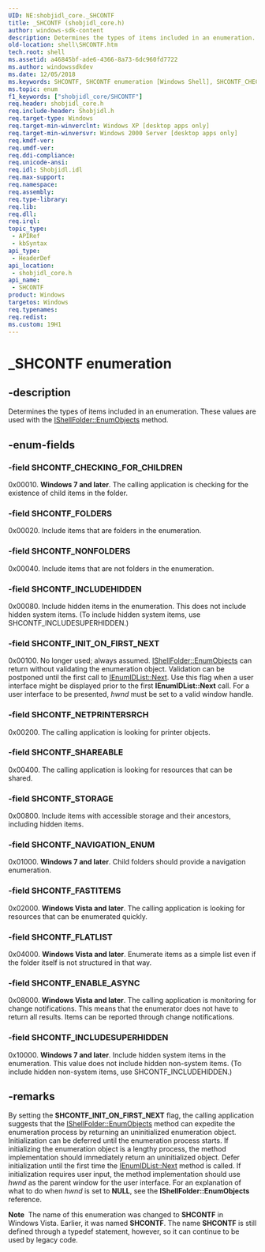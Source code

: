 ```yaml
---
UID: NE:shobjidl_core._SHCONTF
title: _SHCONTF (shobjidl_core.h)
author: windows-sdk-content
description: Determines the types of items included in an enumeration. These values are used with the IShellFolder::EnumObjects method.
old-location: shell\SHCONTF.htm
tech.root: shell
ms.assetid: a46845bf-ade6-4366-8a73-6dc960fd7722
ms.author: windowssdkdev
ms.date: 12/05/2018
ms.keywords: SHCONTF, SHCONTF enumeration [Windows Shell], SHCONTF_CHECKING_FOR_CHILDREN, SHCONTF_ENABLE_ASYNC, SHCONTF_FASTITEMS, SHCONTF_FLATLIST, SHCONTF_FOLDERS, SHCONTF_INCLUDEHIDDEN, SHCONTF_INCLUDESUPERHIDDEN, SHCONTF_INIT_ON_FIRST_NEXT, SHCONTF_NAVIGATION_ENUM, SHCONTF_NETPRINTERSRCH, SHCONTF_NONFOLDERS, SHCONTF_SHAREABLE, SHCONTF_STORAGE, _SHCONTF, _win32_SHCONTF, shell.SHCONTF, shobjidl_core/SHCONTF, shobjidl_core/SHCONTF_CHECKING_FOR_CHILDREN, shobjidl_core/SHCONTF_ENABLE_ASYNC, shobjidl_core/SHCONTF_FASTITEMS, shobjidl_core/SHCONTF_FLATLIST, shobjidl_core/SHCONTF_FOLDERS, shobjidl_core/SHCONTF_INCLUDEHIDDEN, shobjidl_core/SHCONTF_INCLUDESUPERHIDDEN, shobjidl_core/SHCONTF_INIT_ON_FIRST_NEXT, shobjidl_core/SHCONTF_NAVIGATION_ENUM, shobjidl_core/SHCONTF_NETPRINTERSRCH, shobjidl_core/SHCONTF_NONFOLDERS, shobjidl_core/SHCONTF_SHAREABLE, shobjidl_core/SHCONTF_STORAGE
ms.topic: enum
f1_keywords: ["shobjidl_core/SHCONTF"]
req.header: shobjidl_core.h
req.include-header: Shobjidl.h
req.target-type: Windows
req.target-min-winverclnt: Windows XP [desktop apps only]
req.target-min-winversvr: Windows 2000 Server [desktop apps only]
req.kmdf-ver: 
req.umdf-ver: 
req.ddi-compliance: 
req.unicode-ansi: 
req.idl: Shobjidl.idl
req.max-support: 
req.namespace: 
req.assembly: 
req.type-library: 
req.lib: 
req.dll: 
req.irql: 
topic_type:
 - APIRef
 - kbSyntax
api_type:
 - HeaderDef
api_location:
 - shobjidl_core.h
api_name:
 - SHCONTF
product: Windows
targetos: Windows
req.typenames: 
req.redist: 
ms.custom: 19H1
---
```


# _SHCONTF enumeration


## -description


Determines the types of items included in an enumeration. These values are used with the <a href="https://docs.microsoft.com/windows/desktop/api/shobjidl_core/nf-shobjidl_core-ishellfolder-enumobjects">IShellFolder::EnumObjects</a> method.


## -enum-fields




### -field SHCONTF_CHECKING_FOR_CHILDREN

0x00010. <b>Windows 7 and later</b>. The calling application is checking for the existence of child items in the folder.


### -field SHCONTF_FOLDERS

0x00020. Include items that are folders in the enumeration.


### -field SHCONTF_NONFOLDERS

0x00040. Include items that are not folders in the enumeration.


### -field SHCONTF_INCLUDEHIDDEN

0x00080. Include hidden items in the enumeration. This does not include hidden system items. (To include hidden system items, use SHCONTF_INCLUDESUPERHIDDEN.)


### -field SHCONTF_INIT_ON_FIRST_NEXT

0x00100. No longer used; always assumed. <a href="https://docs.microsoft.com/windows/desktop/api/shobjidl_core/nf-shobjidl_core-ishellfolder-enumobjects">IShellFolder::EnumObjects</a> can return without validating the enumeration object. Validation can be postponed until the first call to <a href="https://docs.microsoft.com/windows/desktop/api/shobjidl_core/nf-shobjidl_core-ienumidlist-next">IEnumIDList::Next</a>. Use this flag when a user interface might be displayed prior to the first <b>IEnumIDList::Next</b> call. For a user interface to be presented, <i>hwnd</i> must be set to a valid window handle.


### -field SHCONTF_NETPRINTERSRCH

0x00200. The calling application is looking for printer objects.


### -field SHCONTF_SHAREABLE

0x00400. The calling application is looking for resources that can be shared.


### -field SHCONTF_STORAGE

0x00800. Include items with accessible storage and their ancestors, including hidden items.


### -field SHCONTF_NAVIGATION_ENUM

0x01000. <b>Windows 7 and later</b>. Child folders should provide a navigation enumeration.


### -field SHCONTF_FASTITEMS

0x02000. <b>Windows Vista and later</b>. The calling application is looking for resources that can be enumerated quickly.


### -field SHCONTF_FLATLIST

0x04000. <b>Windows Vista and later</b>. Enumerate items as a simple list even if the folder itself is not structured in that way.


### -field SHCONTF_ENABLE_ASYNC

0x08000. <b>Windows Vista and later</b>. The calling application is monitoring for change notifications. This means that the enumerator does not have to return all results. Items can be reported through change notifications.


### -field SHCONTF_INCLUDESUPERHIDDEN

0x10000. <b>Windows 7 and later</b>. Include hidden system items in the enumeration. This value does not include hidden non-system items. (To include hidden non-system items, use SHCONTF_INCLUDEHIDDEN.)


## -remarks



By setting the <b><b>SHCONTF_INIT_ON_FIRST_NEXT</b></b> flag, the calling application suggests that the <a href="https://docs.microsoft.com/windows/desktop/api/shobjidl_core/nf-shobjidl_core-ishellfolder-enumobjects">IShellFolder::EnumObjects</a> method can expedite the enumeration process by returning an uninitialized enumeration object. Initialization can be deferred until the enumeration process starts. If initializing the enumeration object is a lengthy process, the method implementation should immediately return an uninitialized object. Defer initialization until the first time the <a href="https://docs.microsoft.com/windows/desktop/api/shobjidl_core/nf-shobjidl_core-ienumidlist-next">IEnumIDList::Next</a> method is called. If initialization requires user input, the method implementation should use <i>hwnd</i> as the parent window for the user interface. For an explanation of what to do when <i>hwnd</i> is set to <b>NULL</b>, see the <b>IShellFolder::EnumObjects</b> reference.

<div class="alert"><b>Note</b>  The name of this enumeration was changed to <b>SHCONTF</b> in Windows Vista. Earlier, it was named <b>SHCONTF</b>. The name <b>SHCONTF</b> is still defined through a typedef statement, however, so it can continue to be used by legacy code.</div>
<div> </div>


